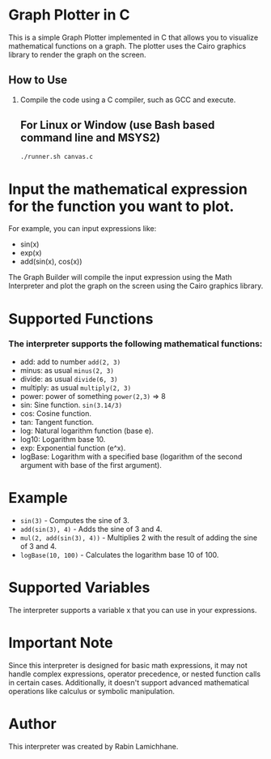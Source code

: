 # Graph Plotter in C

This is a simple Graph Plotter implemented in C that allows you to visualize mathematical functions on a graph. The plotter uses the Cairo graphics library to render the graph on the screen.

## How to Use

1. Compile the code using a C compiler, such as GCC and execute.
   
   ## For Linux or Window (use Bash based command line and MSYS2)
   ```bash
   ./runner.sh canvas.c
   ```

# Input the mathematical expression for the function you want to plot.

For example, you can input expressions like:

+ sin(x)
+ exp(x)
+ add(sin(x), cos(x))

The Graph Builder will compile the input expression using the Math Interpreter and plot the graph on the screen using the Cairo graphics library.

# Supported Functions
### The interpreter supports the following mathematical functions:
+ add: add to number `add(2, 3)` 
+ minus: as usual `minus(2, 3)`
+ divide: as usual `divide(6, 3)`
+ multiply: as usual `multiply(2, 3)`
+ power: power of something `power(2,3)` => 8 
+ sin: Sine function. `sin(3.14/3)`
+ cos: Cosine function.
+ tan: Tangent function.
+ log: Natural logarithm function (base e).
+ log10: Logarithm base 10.
+ exp: Exponential function (e^x).
+ logBase: Logarithm with a specified base (logarithm of the second argument with base of the first argument).

# Example
+ `sin(3)` - Computes the sine of 3.
+ `add(sin(3), 4)` - Adds the sine of 3 and 4.
+ `mul(2, add(sin(3), 4))` - Multiplies 2 with the result of adding the sine of 3 and 4.
+ `logBase(10, 100)` - Calculates the logarithm base 10 of 100.

# Supported Variables
The interpreter supports a variable x that you can use in your expressions.

# Important Note
Since this interpreter is designed for basic math expressions, it may not handle complex expressions, operator precedence, or nested function calls in certain cases. Additionally, it doesn't support advanced mathematical operations like calculus or symbolic manipulation.

# Author
This interpreter was created by Rabin Lamichhane.
   
